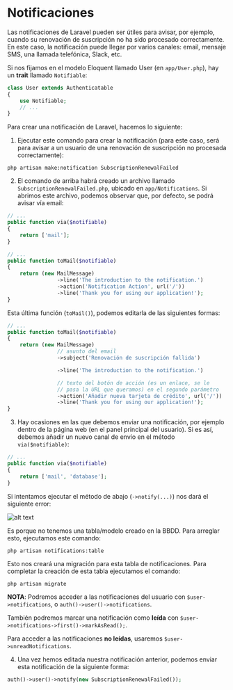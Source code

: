 # Notificaciones

Las notificaciones de Laravel pueden ser útiles para avisar, por ejemplo, cuando su renovación de suscripción no ha sido procesado correctamente. En este caso, la notificación puede llegar por varios canales: email, mensaje SMS, una llamada telefónica, Slack, etc.

Si nos fijamos en el modelo Eloquent llamado User (en `app/User.php`), hay un __trait__ llamado `Notifiable`:

```php
class User extends Authenticatable
{
    use Notifiable;
    // ...
}
```

Para crear una notificación de Laravel, hacemos lo siguiente:

1. Ejecutar este comando para crear la notificación (para este caso, será para avisar a un usuario de una renovación de suscripción no procesada correctamente):

`php artisan make:notification SubscriptionRenewalFailed`

2. El comando de arriba habrá creado un archivo llamado `SubscriptionRenewalFailed.php`, ubicado en `app/Notifications`. Si abrimos este archivo, podemos observar que, por defecto, se podrá avisar vía email:

```php
// ...
public function via($notifiable)
{
    return ['mail'];
}

// ...
public function toMail($notifiable)
{
    return (new MailMessage)
                ->line('The introduction to the notification.')
                ->action('Notification Action', url('/'))
                ->line('Thank you for using our application!');
}
```

Esta última función (`toMail()`), podemos editarla de las siguientes formas:

```php
// ...
public function toMail($notifiable)
{
    return (new MailMessage)
                // asunto del email
                ->subject('Renovación de suscripción fallida')

                ->line('The introduction to the notification.')

                // texto del botón de acción (es un enlace, se le 
                // pasa la URL que queramos) en el segundo parámetro
                ->action('Añadir nueva tarjeta de crédito', url('/'))
                ->line('Thank you for using our application!');
}
```

3. Hay ocasiones en las que debemos enviar una notificación, por ejemplo dentro de la página web (en el panel principal del usuario). Si es así, debemos añadir un nuevo canal de envío en el método `via($notifiable)`:

```php
// ...
public function via($notifiable)
{
    return ['mail', 'database'];
}
```

Si intentamos ejecutar el método de abajo (`->notify(...)`) nos dará el siguiente error:

![alt text](https://i.imgur.com/ftUeFdT.png)

Es porque no tenemos una tabla/modelo creado en la BBDD. Para arreglar esto, ejecutamos este comando:

`php artisan notifications:table`

Esto nos creará una migración para esta tabla de notificaciones. Para completar la creación de esta tabla ejecutamos el comando:

`php artisan migrate`

**NOTA**: Podremos acceder a las notificaciones del usuario con `$user->notifications`, o `auth()->user()->notifications`.

También podremos marcar una notificación como **leída** con `$user->notifications->first()->markAsRead();`.

Para acceder a las notificaciones **no leídas**, usaremos `$user->unreadNotifications`.

4. Una vez hemos editada nuestra notificación anterior, podemos enviar esta notificación de la siguiente forma:

```php
auth()->user()->notify(new SubscriptionRenewalFailed());
```